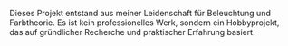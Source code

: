 Dieses Projekt entstand aus meiner Leidenschaft für Beleuchtung und Farbtheorie. Es ist kein professionelles Werk, sondern ein Hobbyprojekt, das auf gründlicher Recherche und praktischer Erfahrung basiert.
